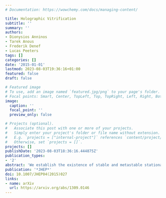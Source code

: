 ```yaml
---
# Documentation: https://wowchemy.com/docs/managing-content/

title: Holographic Vitrification
subtitle: ''
summary: ''
authors:
- Dionysios Anninos
- Tarek Anous
- Frederik Denef
- Lucas Peeters
tags: []
categories: []
date: '2015-01-01'
lastmod: 2023-08-03T19:36:16+01:00
featured: false
draft: false

# Featured image
# To use, add an image named `featured.jpg/png` to your page's folder.
# Focal points: Smart, Center, TopLeft, Top, TopRight, Left, Right, BottomLeft, Bottom, BottomRight.
image:
  caption: ''
  focal_point: ''
  preview_only: false

# Projects (optional).
#   Associate this post with one or more of your projects.
#   Simply enter your project's folder or file name without extension.
#   E.g. `projects = ["internal-project"]` references `content/project/deep-learning/index.md`.
#   Otherwise, set `projects = []`.
projects: []
publishDate: '2023-08-03T18:36:16.444875Z'
publication_types:
- '2'
abstract: 'We establish the existence of stable and metastable stationary black hole bound states at finite temperature and chemical potentials in global and planar four-dimensional asymptotically anti-de Sitter space. We determine a number of features of their holographic duals and argue they represent structural glasses. We map out their thermodynamic landscape in the probe approximation, and show their relaxation dynamics exhibits logarithmic aging, with aging rates determined by the distribution of barriers.'
publication: '*JHEP*'
doi: 10.1007/JHEP04(2015)027
links:
- name: arXiv
  url: https://arxiv.org/abs/1309.0146
---
```

